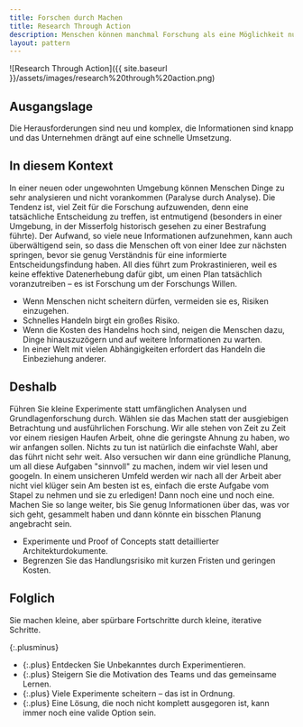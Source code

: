 ```yaml
---
title: Forschen durch Machen
title: Research Through Action
description: Menschen können manchmal Forschung als eine Möglichkeit nutzen, um blinde Entscheidungen zu vermeiden und stattdessen mit praktischem Lernen durch kleine Experimente das Selbstvertrauen stärken und den Fortschritt lostreten.
layout: pattern
---
```


![Research Through Action]({{ site.baseurl }}/assets/images/research%20through%20action.png)

## Ausgangslage

Die Herausforderungen sind neu und komplex, die Informationen sind knapp und das Unternehmen drängt auf eine schnelle Umsetzung.

## In diesem Kontext

In einer neuen oder ungewohnten Umgebung können Menschen Dinge zu sehr analysieren und nicht vorankommen (Paralyse durch Analyse).
Die Tendenz ist, viel Zeit für die Forschung aufzuwenden, denn eine tatsächliche Entscheidung zu treffen, ist entmutigend (besonders in einer Umgebung, in der Misserfolg historisch gesehen zu einer Bestrafung führte).
Der Aufwand, so viele neue Informationen aufzunehmen, kann auch überwältigend sein, so dass die Menschen oft von einer Idee zur nächsten springen, bevor sie genug Verständnis für eine informierte Entscheidungsfindung haben.
All dies führt zum Prokrastinieren, weil es keine effektive Datenerhebung dafür gibt, um einen Plan tatsächlich voranzutreiben &ndash; es ist Forschung um der Forschungs Willen.

* Wenn Menschen nicht scheitern dürfen, vermeiden sie es, Risiken einzugehen.
* Schnelles Handeln birgt ein großes Risiko.
* Wenn die Kosten des Handelns hoch sind, neigen die Menschen dazu, Dinge hinauszuzögern und auf weitere Informationen zu warten.
* In einer Welt mit vielen Abhängigkeiten erfordert das Handeln die Einbeziehung anderer.

## Deshalb

Führen Sie kleine Experimente statt umfänglichen Analysen und Grundlagenforschung durch.
Wählen sie das Machen statt der ausgiebigen Betrachtung und ausführlichen Forschung.
Wir alle stehen von Zeit zu Zeit vor einem riesigen Haufen Arbeit, ohne die geringste Ahnung zu haben, wo wir anfangen sollen.
Nichts zu tun ist natürlich die einfachste Wahl, aber das führt nicht sehr weit.
Also versuchen wir dann eine gründliche Planung, um all diese Aufgaben "sinnvoll" zu machen, indem wir viel lesen und googeln.
In einem unsicheren Umfeld werden wir nach all der Arbeit aber nicht viel klüger sein
Am besten ist es, einfach die erste Aufgabe vom Stapel zu nehmen und sie zu erledigen!
Dann noch eine und noch eine.
Machen Sie so lange weiter, bis Sie genug Informationen über das, was vor sich geht, gesammelt haben und dann könnte ein bisschen Planung angebracht sein.

* Experimente und Proof of Concepts statt detaillierter Architekturdokumente.
* Begrenzen Sie das Handlungsrisiko mit kurzen Fristen und geringen Kosten.

## Folglich

Sie machen kleine, aber spürbare Fortschritte durch kleine, iterative Schritte.

{:.plusminus}
- {:.plus} Entdecken Sie Unbekanntes durch Experimentieren.
- {:.plus} Steigern Sie die Motivation des Teams und das gemeinsame Lernen.
- {:.plus} Viele Experimente scheitern &ndash; das ist in Ordnung.
- {:.plus} Eine Lösung, die noch nicht komplett ausgegoren ist, kann immer noch eine valide Option sein.
